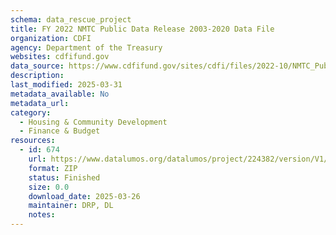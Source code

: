 ```yaml
---
schema: data_rescue_project 
title: FY 2022 NMTC Public Data Release 2003-2020 Data File
organization: CDFI
agency: Department of the Treasury
websites: cdfifund.gov
data_source: https://www.cdfifund.gov/sites/cdfi/files/2022-10/NMTC_Public_Data_Release_Includes_FY2020_Data_revised.xlsx
description: 
last_modified: 2025-03-31
metadata_available: No
metadata_url: 
category:
  - Housing & Community Development 
  - Finance & Budget 
resources:
  - id: 674
    url: https://www.datalumos.org/datalumos/project/224382/version/V1/view
    format: ZIP
    status: Finished
    size: 0.0
    download_date: 2025-03-26
    maintainer: DRP, DL
    notes: 
---
```

